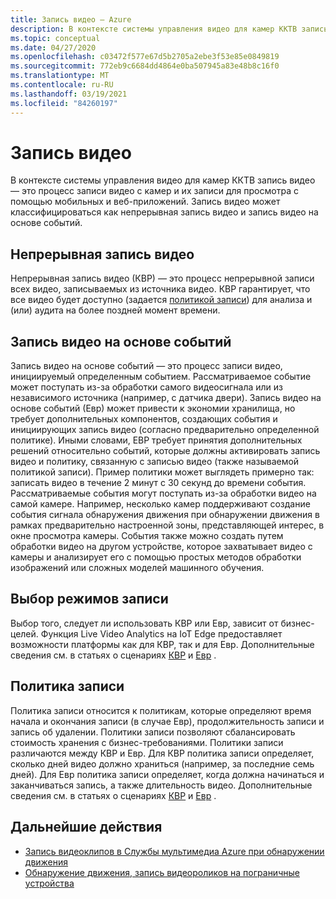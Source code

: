 ```yaml
---
title: Запись видео — Azure
description: В контексте системы управления видео для камер ККТВ запись видео — это процесс записи видео с камер и их записи для просмотра с помощью мобильных и веб-приложений. Запись видео может классифицироваться как непрерывная запись видео и запись видео на основе событий.
ms.topic: conceptual
ms.date: 04/27/2020
ms.openlocfilehash: c03472f577e67d5b2705a2ebe3f53e85e0849819
ms.sourcegitcommit: 772eb9c6684dd4864e0ba507945a83e48b8c16f0
ms.translationtype: MT
ms.contentlocale: ru-RU
ms.lasthandoff: 03/19/2021
ms.locfileid: "84260197"
---
```

# <a name="video-recording"></a>Запись видео

В контексте системы управления видео для камер ККТВ запись видео — это процесс записи видео с камер и их записи для просмотра с помощью мобильных и веб-приложений. Запись видео может классифицироваться как непрерывная запись видео и запись видео на основе событий. 

## <a name="continuous-video-recording"></a>Непрерывная запись видео  

Непрерывная запись видео (КВР) — это процесс непрерывной записи всех видео, записываемых из источника видео. КВР гарантирует, что все видео будет доступно (задается [политикой записи](#recording-policy)) для анализа и (или) аудита на более поздней момент времени.

## <a name="event-based-video-recording"></a>Запись видео на основе событий  

Запись видео на основе событий — это процесс записи видео, инициируемый определенным событием. Рассматриваемое событие может поступать из-за обработки самого видеосигнала или из независимого источника (например, с датчика двери). Запись видео на основе событий (Евр) может привести к экономии хранилища, но требует дополнительных компонентов, создающих события и инициирующих запись видео (согласно предварительно определенной политике). Иными словами, ЕВР требует принятия дополнительных решений относительно событий, которые должны активировать запись видео и политику, связанную с записью видео (также называемой политикой записи). Пример политики может выглядеть примерно так: записать видео в течение 2 минут с 30 секунд до времени события. Рассматриваемые события могут поступать из-за обработки видео на самой камере. Например, несколько камер поддерживают создание события сигнала обнаружения движения при обнаружении движения в рамках предварительно настроенной зоны, представляющей интерес, в окне просмотра камеры. События также можно создать путем обработки видео на другом устройстве, которое захватывает видео с камеры и анализирует его с помощью простых методов обработки изображений или сложных моделей машинного обучения. 

## <a name="choosing-recording-modes"></a>Выбор режимов записи  

Выбор того, следует ли использовать КВР или Евр, зависит от бизнес-целей. Функция Live Video Analytics на IoT Edge предоставляет возможности платформы как для КВР, так и для Евр. Дополнительные сведения см. в статьях о сценариях [КВР](continuous-video-recording-concept.md) и [Евр](event-based-video-recording-concept.md) .

## <a name="recording-policy"></a>Политика записи  

Политика записи относится к политикам, которые определяют время начала и окончания записи (в случае Евр), продолжительность записи и запись об удалении. Политики записи позволяют сбалансировать стоимость хранения с бизнес-требованиями. Политики записи различаются между КВР и Евр. Для КВР политика записи определяет, сколько дней видео должно храниться (например, за последние семь дней). Для Евр политика записи определяет, когда должна начинаться и заканчиваться запись, а также длительность видео. Дополнительные сведения см. в статьях о сценариях [КВР](continuous-video-recording-concept.md) и [Евр](event-based-video-recording-concept.md) .

## <a name="next-steps"></a>Дальнейшие действия

* [Запись видеоклипов в Службы мультимедиа Azure при обнаружении движения](detect-motion-record-video-clips-media-services-quickstart.md)
* [Обнаружение движения, запись видеороликов на пограничные устройства](detect-motion-record-video-clips-edge-devices-quickstart.md)

